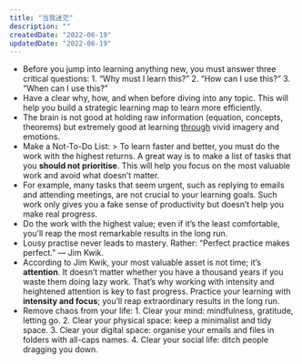 ```yaml
---
title: "当我迷茫"
description: ""
createdDate: "2022-06-19"
updatedDate: "2022-06-19"
---
```


- Before you jump into learning anything new, you must answer three critical questions: 1. “Why must I learn this?” 2. “How can I use this?” 3. “When can I use this?”
- Have a clear why, how, and when before diving into any topic. This will help you build a strategic learning map to learn more efficiently.
- The brain is not good at holding raw information (equation, concepts, theorems) but extremely good at learning [through](https://www.sciencedirect.com/science/article/abs/pii/0010028574900085) vivid imagery and emotions.
- Make a Not-To-Do List: > To learn faster and better, you must do the work with the highest returns. A great way is to make a list of tasks that you __should not prioritise__. This will help you focus on the most valuable work and avoid what doesn’t matter.
- For example, many tasks that seem urgent, such as replying to emails and attending meetings, are not crucial to your learning goals. Such work only gives you a fake sense of productivity but doesn’t help you make real progress.
- Do the work with the highest value; even if it’s the least comfortable, you’ll reap the most remarkable results in the long run.
- Lousy practise never leads to mastery.     Rather: “Perfect practice makes perfect.” — Jim Kwik.
- According to Jim Kwik, your most valuable asset is not time; it’s __attention__. It doesn’t matter whether you have a thousand years if you waste them doing lazy work. That’s why working with intensity and heightened attention is key to fast progress. Practice your learning with __intensity and focus__; you’ll reap extraordinary results in the long run.
- Remove chaos from your life:  1. Clear your mind: mindfulness, gratitude, letting go. 2. Clear your physical space: keep a minimalist and tidy space. 3.  Clear your digital space: organise your emails and files in folders with all-caps names. 4. Clear your social life: ditch people dragging you down.
